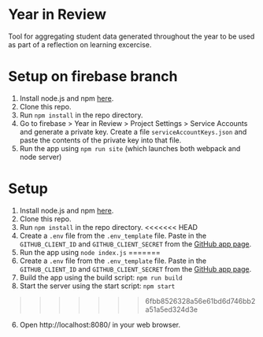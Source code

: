 # Year in Review

Tool for aggregating student data generated throughout the year
to be used as part of a reflection on learning excercise.

# Setup on firebase branch
1. Install node.js and npm [here](https://nodejs.org/en/download/).
2. Clone this repo.
3. Run `npm install` in the repo directory.
4. Go to firebase > Year in Review > Project Settings > Service Accounts and generate a private key. Create a file `serviceAccountKeys.json` and paste the contents of the private key into that file.
5. Run the app using `npm run site` (which launches both webpack and node server)  

# Setup


1. Install node.js and npm [here](https://nodejs.org/en/download/).
2. Clone this repo.
3. Run `npm install` in the repo directory.
<<<<<<< HEAD
4. Create a `.env` file from the `.env_template` file. Paste in the `GITHUB_CLIENT_ID` and `GITHUB_CLIENT_SECRET` from the [GitHub app page](https://github.com/organizations/the-isf-academy/settings/applications/1290713).
5. Run the app using `node index.js`
=======
4. Create a `.env` file from the `.env_template` file. Paste in the `GITHUB_CLIENT_ID` and `GITHUB_CLIENT_SECRET` from the [GitHub app page](https://github.com/organizations/the-isf-academy/settings/applications/1290713). 
5. Build the app using the build script: `npm run build`
6. Start the server using the start script: `npm start`
>>>>>>> 6fbb8526328a56e61bd6d746bb2a51a5ed324d3e
6. Open http://localhost:8080/ in your web browser.
